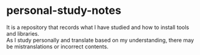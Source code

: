 # personal-study-notes
It is a repository that records what I have studied and how to install tools and libraries.   
As I study personally and translate based on my understanding, there may be mistranslations or incorrect contents.
